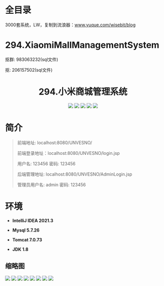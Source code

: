 # 全目录

3000套系统，LW，复制到流浪器：www.yuque.com/wisebit/blog

# 294.XiaomiMallManagementSystem

<p>抠群: 983063232(sql文件)</p>
<p>抠: 206157502(sql文件)</p>

<p><h1 align="center">294.小米商城管理系统</h1></p>



<p align="center">
	<img src="https://img.shields.io/badge/jdk-1.8-orange.svg"/>
    <img src="https://img.shields.io/badge/spring-5.x-lightgrey.svg"/>
    <img src="https://img.shields.io/badge/springmvc-3.x-blue.svg"/>
    <img src="https://img.shields.io/badge/mybatis-5.x-yellow.svg"/>
    <img src="https://img.shields.io/badge/vue-5.x-yellow.svg"/>
</p>



# 简介
>
> 
>
> 前端地址: localhost:8080/UNVESNO/
>
> 前端登录地址：localhost:8080/UNVESNO/login.jsp
>
> 用户名: 123456   密码: 123456
>
> 后端管理地址: localhost:8080/UNVESNO/AdminLogin.jsp
>
> 管理员用户名: admin   密码: 123456
>


# 环境

- <b>IntelliJ IDEA 2021.3</b>

- <b>Mysql 5.7.26</b>

- <b>Tomcat 7.0.73</b>

- <b>JDK 1.8</b>





## 缩略图

![](https://bitwise.oss-cn-heyuan.aliyuncs.com/2024/9/10/bca1a46e-3440-466c-91b3-f34f102adaf5.png)
![](https://bitwise.oss-cn-heyuan.aliyuncs.com/2024/9/10/14d1014a-56eb-44d0-a691-dc42cc4f96ec.png)
![](https://bitwise.oss-cn-heyuan.aliyuncs.com/2024/9/10/4721de93-0b4b-4622-a4ec-0f7302c04648.png)
![](https://bitwise.oss-cn-heyuan.aliyuncs.com/2024/9/10/09f4b9eb-7509-45d7-ae4f-53c7d8180653.png)
![](https://bitwise.oss-cn-heyuan.aliyuncs.com/2024/9/10/1e629977-75c5-4a12-bcc5-d0d96e4a47c3.png)
![](https://bitwise.oss-cn-heyuan.aliyuncs.com/2024/9/10/534739b8-b55a-4ded-b387-e72d48a9ea90.png)
![](https://bitwise.oss-cn-heyuan.aliyuncs.com/2024/9/10/d184bee2-59d9-423d-94cb-402fc8827131.png)
![](https://bitwise.oss-cn-heyuan.aliyuncs.com/2024/9/10/c7e4fa97-7326-471c-9eeb-98ee2f6a50ea.png)





